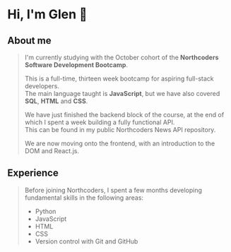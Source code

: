 # Hi, I'm Glen :wave:

## About me
> I'm currently studying with the October cohort of the **Northcoders Software Development Bootcamp**.
>
> This is a full-time, thirteen week bootcamp for aspiring full-stack developers.\
> The main language taught is **JavaScript**, but we have also covered **SQL**, **HTML** and **CSS**.
>
> We have just finished the backend block of the course, at the end of which I spent a week building a fully functional API.\
> This can be found in my public Northcoders News API repository.
>
> We are now moving onto the frontend, with an introduction to the DOM and React.js.

## Experience
> Before joining Northcoders, I spent a few months developing fundamental skills in the following areas:
> 
> - Python
> - JavaScript
> - HTML
> - CSS
> - Version control with Git and GitHub

<!---
gcpearse/gcpearse is a ✨ special ✨ repository because its `README.md` (this file) appears on your GitHub profile.
You can click the Preview link to take a look at your changes.
--->
